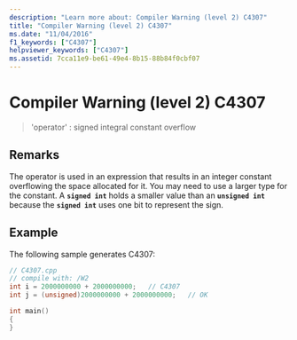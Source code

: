 ```yaml
---
description: "Learn more about: Compiler Warning (level 2) C4307"
title: "Compiler Warning (level 2) C4307"
ms.date: "11/04/2016"
f1_keywords: ["C4307"]
helpviewer_keywords: ["C4307"]
ms.assetid: 7cca11e9-be61-49e4-8b15-88b84f0cbf07
---
```

# Compiler Warning (level 2) C4307

> 'operator' : signed integral constant overflow

## Remarks

The operator is used in an expression that results in an integer constant overflowing the space allocated for it. You may need to use a larger type for the constant. A **`signed int`** holds a smaller value than an **`unsigned int`** because the **`signed int`** uses one bit to represent the sign.

## Example

The following sample generates C4307:

```cpp
// C4307.cpp
// compile with: /W2
int i = 2000000000 + 2000000000;   // C4307
int j = (unsigned)2000000000 + 2000000000;   // OK

int main()
{
}
```
